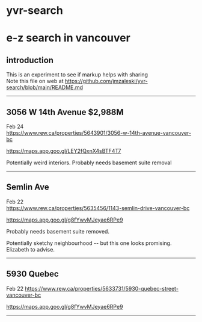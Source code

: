 # yvr-search 

<!-- START doctoc -->
<!-- END doctoc -->

# e-z search in vancouver

## introduction
This is an experiment to see if markup helps with sharing\
Note this file on web at https://github.com/jmzaleski/yvr-search/blob/main/README.md
___

## 3056 W 14th Avenue $2,988M
Feb 24\
<https://www.rew.ca/properties/5643901/3056-w-14th-avenue-vancouver-bc>

<https://maps.app.goo.gl/LEY2fQxnX4sBTF4T7>

Potentially weird interiors. Probably needs basement suite removal
____
## Semlin Ave
Feb 22\
https://www.rew.ca/properties/5635456/1143-semlin-drive-vancouver-bc

https://maps.app.goo.gl/g8fYwvMJeyae6RPe9

Probably needs basement suite removed.

Potentially sketchy neighbourhood -- but this one looks promising. Elizabeth to advise.
____
## 5930 Quebec
Feb 22
https://www.rew.ca/properties/5633731/5930-quebec-street-vancouver-bc

https://maps.app.goo.gl/g8fYwvMJeyae6RPe9
___


